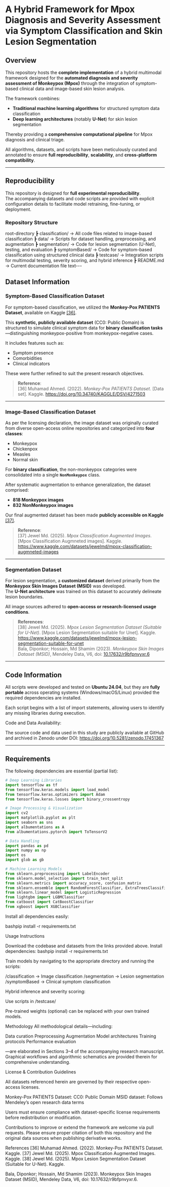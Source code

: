 # A Hybrid Framework for Mpox Diagnosis and Severity Assessment via Symptom Classification and Skin Lesion Segmentation

## Overview

This repository hosts the **complete implementation** of a hybrid multimodal framework designed for the **automated diagnosis and severity assessment of Monkeypox (Mpox)** through the integration of symptom-based clinical data and image-based skin lesion analysis.

The framework combines:

- **Traditional machine learning algorithms** for structured symptom data classification  
- **Deep learning architectures** (notably **U-Net**) for skin lesion segmentation  

Thereby providing a **comprehensive computational pipeline** for Mpox diagnosis and clinical triage.

All algorithms, datasets, and scripts have been meticulously curated and annotated to ensure **full reproducibility**, **scalability**, and **cross-platform compatibility**.

---

## Reproducibility

This repository is designed for **full experimental reproducibility**.  
The accompanying datasets and code scripts are provided with explicit configuration details to facilitate model retraining, fine-tuning, or deployment.

### Repository Structure
root-directory
┣ classification/        → All code files related to image-based classification
┣ data/                  → Scripts for dataset handling, preprocessing, and augmentation
┣ segmentation/          → Code for lesion segmentation (U-Net), testing, and evaluation
┣ symptomBased/          → Code for symptom-based classification using structured clinical data
┣ testcase/              → Integration scripts for multimodal testing, severity scoring, and hybrid inference
┣ README.md              → Current documentation file
text---

## Dataset Information

### Symptom-Based Classification Dataset

For symptom-based classification, we utilized the **Monkey-Pox PATIENTS Dataset**, available on Kaggle [[36]](https://doi.org/10.34740/KAGGLE/DSV/4271503).  

This **synthetic, publicly available dataset** (CC0: Public Domain) is structured to simulate clinical symptom data for **binary classification tasks**—distinguishing monkeypox-positive from monkeypox-negative cases.

It includes features such as:
- Symptom presence
- Comorbidities
- Clinical indicators

These were further refined to suit the present research objectives.

> **Reference**:  
> [36] Muhamad Ahmed. (2022). *Monkey-Pox PATIENTS Dataset*. [Data set]. Kaggle. https://doi.org/10.34740/KAGGLE/DSV/4271503

---

### Image-Based Classification Dataset

As per the licensing declaration, the image dataset was originally curated from diverse open-access online repositories and categorized into **four classes**:

- Monkeypox
- Chickenpox
- Measles
- Normal skin

For **binary classification**, the non-monkeypox categories were consolidated into a single **`NonMonkeypox`** class.

After systematic augmentation to enhance generalization, the dataset comprised:

- **818 Monkeypox images**  
- **832 NonMonkeypox images**

Our final augmented dataset has been made **publicly accessible on Kaggle** [[37]](https://www.kaggle.com/datasets/jewelmd/mpox-classification-augmneted-images).

> **Reference**:  
> [37] Jewel Md. (2025). *Mpox Classification Augmented Images*. [Mpox Classification Augmneted images]. Kaggle. https://www.kaggle.com/datasets/jewelmd/mpox-classification-augmneted-images

---

### Segmentation Dataset

For lesion segmentation, a **customized dataset** derived primarily from the **Monkeypox Skin Images Dataset (MSID)** was developed.  
The **U-Net architecture** was trained on this dataset to accurately delineate lesion boundaries.

All image sources adhered to **open-access or research-licensed usage conditions**.

> **References**:  
> [38] Jewel Md. (2025). *Mpox Lesion Segmentation Dataset (Suitable for U-Net)*. [Mpox Lesion Segmentation suitable for Unet]. Kaggle. https://www.kaggle.com/datasets/jewelmd/mpox-lesion-segmentation-suitable-for-unet  
> Bala, Diponkor; Hossain, Md Shamim (2023). *Monkeypox Skin Images Dataset (MSID)*, Mendeley Data, V6, doi: [10.17632/r9bfpnvyxr.6](https://doi.org/10.17632/r9bfpnvyxr.6)

---

## Code Information

All scripts were developed and tested on **Ubuntu 24.04**, but they are **fully portable** across operating systems (Windows/macOS/Linux) provided the required dependencies are installed.

Each script begins with a list of import statements, allowing users to identify any missing libraries during execution.

Code and Data Availability:

The source code and data used in this study are publicly available at GitHub and archived in Zenodo under DOI: https://doi.org/10.5281/zenodo.17451367

---

## Requirements

The following dependencies are essential (partial list):

```python
# Deep Learning Libraries
import tensorflow as tf
from tensorflow.keras.models import load_model
from tensorflow.keras.optimizers import Adam
from tensorflow.keras.losses import binary_crossentropy

# Image Processing & Visualization
import cv2
import matplotlib.pyplot as plt
import seaborn as sns
import albumentations as A
from albumentations.pytorch import ToTensorV2

# Data Handling
import pandas as pd
import numpy as np
import os
import glob as gb

# Machine Learning Models
from sklearn.preprocessing import LabelEncoder
from sklearn.model_selection import train_test_split
from sklearn.metrics import accuracy_score, confusion_matrix
from sklearn.ensemble import RandomForestClassifier, ExtraTreesClassifier, GradientBoostingClassifier, StackingClassifier
from sklearn.linear_model import LogisticRegression
from lightgbm import LGBMClassifier
from catboost import CatBoostClassifier
from xgboost import XGBClassifier
```

Install all dependencies easily:

bashpip install -r requirements.txt

Usage Instructions

Download the codebase and datasets from the links provided above.
Install dependencies:
bashpip install -r requirements.txt

Train models by navigating to the appropriate directory and running the scripts:

/classification → Image classification
/segmentation → Lesion segmentation
/symptomBased → Clinical symptom classification


Hybrid inference and severity scoring:

Use scripts in /testcase/


Pre-trained weights (optional) can be replaced with your own trained models.


Methodology
All methodological details—including:

Data curation
Preprocessing
Augmentation
Model architectures
Training protocols
Performance evaluation

—are elaborated in Sections 3–4 of the accompanying research manuscript.
Graphical workflows and algorithmic schematics are provided therein for comprehensive understanding.

License & Contribution Guidelines

All datasets referenced herein are governed by their respective open-access licenses.

Monkey-Pox PATIENTS Dataset: CC0: Public Domain
MSID dataset: Follows Mendeley’s open research data terms




Users must ensure compliance with dataset-specific license requirements before redistribution or modification.

Contributions to improve or extend the framework are welcome via pull requests.
Please ensure proper citation of both this repository and the original data sources when publishing derivative works.

References
[36] Muhamad Ahmed. (2022). Monkey-Pox PATIENTS Dataset. Kaggle.
[37] Jewel Md. (2025). Mpox Classification Augmented Images. Kaggle.
[38] Jewel Md. (2025). Mpox Lesion Segmentation Dataset (Suitable for U-Net). Kaggle.

Bala, Diponkor; Hossain, Md Shamim (2023). Monkeypox Skin Images Dataset (MSID), Mendeley Data, V6, doi: 10.17632/r9bfpnvyxr.6.
